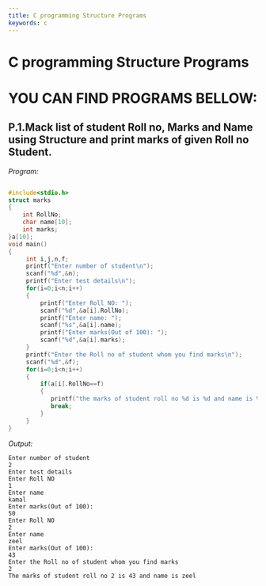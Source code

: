 ```yaml
---
title: C programming Structure Programs
keywords: c
---
```


# C programming Structure Programs

# YOU CAN FIND PROGRAMS BELLOW:

## P.1.Mack list of student Roll no, Marks and Name using Structure and print marks of given Roll no Student. 

*Program:*

```c

#include<stdio.h>
struct marks
{
    int RollNo;
    char name[10];
    int marks;
}a[10];
void main()
{
     int i,j,n,f;
     printf("Enter number of student\n");
     scanf("%d",&n);
     printf("Enter test details\n");
     for(i=0;i<n;i++)
     {
         printf("Enter Roll NO: ");
         scanf("%d",&a[i].RollNo);
         printf("Enter name: ");
         scanf("%s",&a[i].name);
         printf("Enter marks(Out of 100): ");
         scanf("%d",&a[i].marks);
     }
     printf("Enter the Roll no of student whom you find marks\n");
     scanf("%d",&f);
     for(i=0;i<n;i++)
     {
         if(a[i].RollNo==f)
         {
            printf("the marks of student roll no %d is %d and name is %s",a[i].RollNo,a[i].marks,a[i].name);
            break;
         }
     }
}
```

*Output:*

```terminal
Enter number of student
2
Enter test details
Enter Roll NO
1
Enter name
kamal
Enter marks(Out of 100):
50
Enter Roll NO
2
Enter name
zeel
Enter marks(Out of 100):
43
Enter the Roll no of student whom you find marks
2
The marks of student roll no 2 is 43 and name is zeel
```